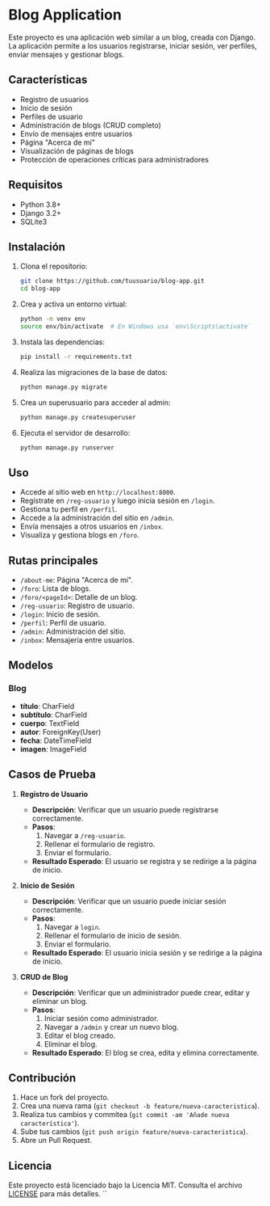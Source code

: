 # Blog Application

Este proyecto es una aplicación web similar a un blog, creada con Django. La aplicación permite a los usuarios registrarse, iniciar sesión, ver perfiles, enviar mensajes y gestionar blogs.

## Características

- Registro de usuarios
- Inicio de sesión
- Perfiles de usuario
- Administración de blogs (CRUD completo)
- Envío de mensajes entre usuarios
- Página "Acerca de mí"
- Visualización de páginas de blogs
- Protección de operaciones críticas para administradores

## Requisitos

- Python 3.8+
- Django 3.2+
- SQLite3

## Instalación

1. Clona el repositorio:
   ```bash
   git clone https://github.com/tuusuario/blog-app.git
   cd blog-app
   ```

2. Crea y activa un entorno virtual:
   ```bash
   python -m venv env
   source env/bin/activate  # En Windows usa `env\Scripts\activate`
   ```

3. Instala las dependencias:
   ```bash
   pip install -r requirements.txt
   ```

4. Realiza las migraciones de la base de datos:
   ```bash
   python manage.py migrate
   ```

5. Crea un superusuario para acceder al admin:
   ```bash
   python manage.py createsuperuser
   ```

6. Ejecuta el servidor de desarrollo:
   ```bash
   python manage.py runserver
   ```

## Uso

- Accede al sitio web en `http://localhost:8000`.
- Regístrate en `/reg-usuario` y luego inicia sesión en `/login`.
- Gestiona tu perfil en `/perfil`.
- Accede a la administración del sitio en `/admin`.
- Envía mensajes a otros usuarios en `/inbox`.
- Visualiza y gestiona blogs en `/foro`.

## Rutas principales

- `/about-me`: Página "Acerca de mí".
- `/foro`: Lista de blogs.
- `/foro/<pageId>`: Detalle de un blog.
- `/reg-usuario`: Registro de usuario.
- `/login`: Inicio de sesión.
- `/perfil`: Perfil de usuario.
- `/admin`: Administración del sitio.
- `/inbox`: Mensajería entre usuarios.

## Modelos

### Blog
- **título**: CharField
- **subtítulo**: CharField
- **cuerpo**: TextField
- **autor**: ForeignKey(User)
- **fecha**: DateTimeField
- **imagen**: ImageField

## Casos de Prueba

1. **Registro de Usuario**
   - **Descripción**: Verificar que un usuario puede registrarse correctamente.
   - **Pasos**:
     1. Navegar a `/reg-usuario`.
     2. Rellenar el formulario de registro.
     3. Enviar el formulario.
   - **Resultado Esperado**: El usuario se registra y se redirige a la página de inicio.

2. **Inicio de Sesión**
   - **Descripción**: Verificar que un usuario puede iniciar sesión correctamente.
   - **Pasos**:
     1. Navegar a `login`.
     2. Rellenar el formulario de inicio de sesión.
     3. Enviar el formulario.
   - **Resultado Esperado**: El usuario inicia sesión y se redirige a la página de inicio.

3. **CRUD de Blog**
   - **Descripción**: Verificar que un administrador puede crear, editar y eliminar un blog.
   - **Pasos**:
     1. Iniciar sesión como administrador.
     2. Navegar a `/admin` y crear un nuevo blog.
     3. Editar el blog creado.
     4. Eliminar el blog.
   - **Resultado Esperado**: El blog se crea, edita y elimina correctamente.

## Contribución

1. Hace un fork del proyecto.
2. Crea una nueva rama (`git checkout -b feature/nueva-caracteristica`).
3. Realiza tus cambios y commitea (`git commit -am 'Añade nueva característica'`).
4. Sube tus cambios (`git push origin feature/nueva-caracteristica`).
5. Abre un Pull Request.

## Licencia

Este proyecto está licenciado bajo la Licencia MIT. Consulta el archivo [LICENSE](LICENSE) para más detalles.
``
